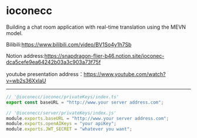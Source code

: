# ioconecc

Building a chat room application with real-time translation using the MEVN model.

Bilibili:https://www.bilibili.com/video/BV1So4y1h7Sb

Notion address:https://snapdragon-flier-b46.notion.site/ioconec-dca5cefe9ea64242b03a3c903a73f75f

youtube presentation address：https://www.youtube.com/watch?v=wb2s36XxlaU


 ------------------------------------------------------------------------------------------------------

```javascript
// '@ioconecc/ioconec/privateKeys/index.ts'
export const baseURL = "http://www.your server address.com";

// '@ioconecc/server/privateKeys/index.js'
module.exports.baseURL = "http://www.your server address.com";
module.exports.openAIKeys = "your apiKey";
module.exports.JWT_SECRET = "whatever you want";
```
